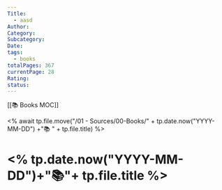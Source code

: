 ```yaml
---
Title:
  - aasd
Author: 
Category: 
Subcategory: 
Date: 
tags:
  - books
totalPages: 367
currentPage: 28
Rating: 
status: 
---
```

[[📚 Books MOC]]<br>


<% await tp.file.move("/01 - Sources/00-Books/" + tp.date.now("YYYY-MM-DD") +"📚 " + tp.file.title) %>

# <% tp.date.now("YYYY-MM-DD")+"📚"+ tp.file.title %>